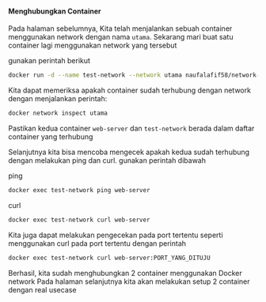 #### Menghubungkan Container

Pada halaman sebelumnya, Kita telah menjalankan sebuah container menggunakan network dengan nama `utama`. Sekarang mari buat satu container lagi menggunakan network yang tersebut

gunakan perintah berikut

```{.bash .copy}
docker run -d --name test-network --network utama naufalafif58/network-tool
```

Kita dapat memeriksa apakah container sudah terhubung dengan network dengan menjalankan perintah:

```{.bash .copy}
docker network inspect utama
```

Pastikan kedua container `web-server` dan `test-network` berada dalam daftar container yang terhubung

Selanjutnya kita bisa mencoba mengecek apakah kedua sudah terhubung dengan melakukan ping dan curl. gunakan perintah dibawah

ping

```{.bash .copy}
docker exec test-network ping web-server
```

curl

```{.bash .copy}
docker exec test-network curl web-server
```

Kita juga dapat melakukan pengecekan pada port tertentu seperti menggunakan curl pada port tertentu dengan perintah

```{.bash .copy}
docker exec test-network curl web-server:PORT_YANG_DITUJU
```

Berhasil, kita sudah menghubungkan 2 container menggunakan Docker network
Pada halaman selanjutnya kita akan melakukan setup 2 container dengan real usecase
